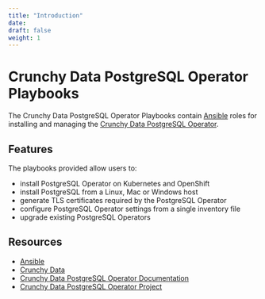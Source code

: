 ```yaml
---
title: "Introduction"
date:
draft: false
weight: 1
---
```


# Crunchy Data PostgreSQL Operator Playbooks

The Crunchy Data PostgreSQL Operator Playbooks contain [Ansible](https://www.ansible.com/) 
roles for installing and managing the [Crunchy Data PostgreSQL Operator](https://crunchydata.github.io/postgres-operator/stable/).  

## Features

The playbooks provided allow users to:

* install PostgreSQL Operator on Kubernetes and OpenShift
* install PostgreSQL from a Linux, Mac or Windows host
* generate TLS certificates required by the PostgreSQL Operator
* configure PostgreSQL Operator settings from a single inventory file
* upgrade existing PostgreSQL Operators

## Resources

* [Ansible](https://www.ansible.com/)
* [Crunchy Data](https://www.crunchydata.com/)
* [Crunchy Data PostgreSQL Operator Documentation](https://crunchydata.github.io/postgres-operator/stable/)
* [Crunchy Data PostgreSQL Operator Project](https://github.com/CrunchyData/postgres-operator)
